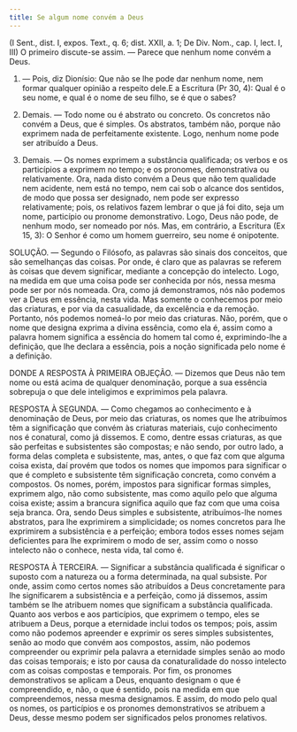 ```yaml
---
title: Se algum nome convém a Deus
---
```


(I Sent., dist. I, expos. Text., q. 6; dist. XXII, a. 1; De Div. Nom., cap. I, lect. I, III)
  O primeiro discute-se assim. — Parece que nenhum nome convém a Deus.  

1. — Pois, diz Dionísio: Que não se lhe pode dar nenhum nome, nem formar qualquer opinião a respeito dele.E a Escritura (Pr 30, 4): Qual é o seu nome, e qual é o nome de seu filho, se é que o sabes?  

2. Demais. — Todo nome ou é abstrato ou concreto. Os concretos não convém a Deus, que é simples. Os abstratos, também não, porque não exprimem nada de perfeitamente existente. Logo, nenhum nome pode ser atribuído a Deus.  

3. Demais. — Os nomes exprimem a substância qualificada; os verbos e os particípios a exprimem no tempo; e os pronomes, demonstrativa ou relativamente. Ora, nada disto convém a Deus que não tem qualidade nem acidente, nem está no tempo, nem cai sob o alcance dos sentidos, de modo que possa ser designado, nem pode ser expresso relativamente; pois, os relativos fazem lembrar o que já foi dito, seja um nome, particípio ou pronome demonstrativo. Logo, Deus não pode, de nenhum modo, ser nomeado por nós.  Mas, em contrário, a Escritura (Ex 15, 3): O Senhor é como um homem guerreiro, seu nome é onipotente.  

SOLUÇÃO. — Segundo o Filósofo, as palavras são sinais dos conceitos, que são semelhanças das coisas. Por onde, é claro que as palavras se referem às coisas que devem significar, mediante a concepção do intelecto. Logo, na medida em que uma coisa pode ser conhecida por nós, nessa mesma pode ser por nós nomeada. Ora, como já demonstramos, nós não podemos ver a Deus em essência, nesta vida. Mas somente o conhecemos por meio das criaturas, e por via da casualidade, da excelência e da remoção. Portanto, nós podemos nomeá-lo por meio das criaturas. Não, porém, que o nome que designa exprima a divina essência, como ela é, assim como a palavra homem significa a essência do homem tal como é, exprimindo-lhe a definição, que lhe declara a essência, pois a noção significada pelo nome é a definição.  

DONDE A RESPOSTA À PRIMEIRA OBJEÇÃO. — Dizemos que Deus não tem nome ou está acima de qualquer denominação, porque a sua essência sobrepuja o que dele inteligimos e exprimimos pela palavra.  

RESPOSTA À SEGUNDA. — Como chegamos ao conhecimento e à denominação de Deus, por meio das criaturas, os nomes que lhe atribuímos têm a significação que convém às criaturas materiais, cujo conhecimento nos é conatural, como já dissemos. E como, dentre essas criaturas, as que são perfeitas e subsistentes são compostas; e não sendo, por outro lado, a forma delas completa e subsistente, mas, antes, o que faz com que alguma coisa exista, daí provém que todos os nomes que impomos para significar o que é completo e subsistente têm significação concreta, como convém a compostos. Os nomes, porém, impostos para significar formas simples, exprimem algo, não como subsistente, mas como aquilo pelo que alguma coisa existe; assim a brancura significa aquilo que faz com que uma coisa seja branca. Ora, sendo Deus simples e subsistente, atribuímos-lhe nomes abstratos, para lhe exprimirem a simplicidade; os nomes concretos para lhe exprimirem a subsistência e a perfeição; embora todos esses nomes sejam deficientes para lhe exprimirem o modo de ser, assim como o nosso intelecto não o conhece, nesta vida, tal como é.  

RESPOSTA À TERCEIRA. — Significar a substância qualificada é significar o suposto com a natureza ou a forma determinada, na qual subsiste. Por onde, assim como certos nomes são atribuídos a Deus concretamente para lhe significarem a subsistência e a perfeição, como já dissemos, assim também se lhe atribuem nomes que significam a substância qualificada. Quanto aos verbos e aos particípios, que exprimem o tempo, eles se atribuem a Deus, porque a eternidade inclui todos os tempos; pois, assim como não podemos apreender e exprimir os seres simples subsistentes, senão ao modo que convém aos compostos, assim, não podemos compreender ou exprimir pela palavra a eternidade simples senão ao modo das coisas temporais; e isto por causa da conaturalidade do nosso intelecto com as coisas compostas e temporais. Por fim, os pronomes demonstrativos se aplicam a Deus, enquanto designam o que é compreendido, e, não, o que é sentido, pois na medida em que compreendemos, nessa mesma designamos. E assim, do modo pelo qual os nomes, os particípios e os pronomes demonstrativos se atribuem a Deus, desse mesmo podem ser significados pelos pronomes relativos.